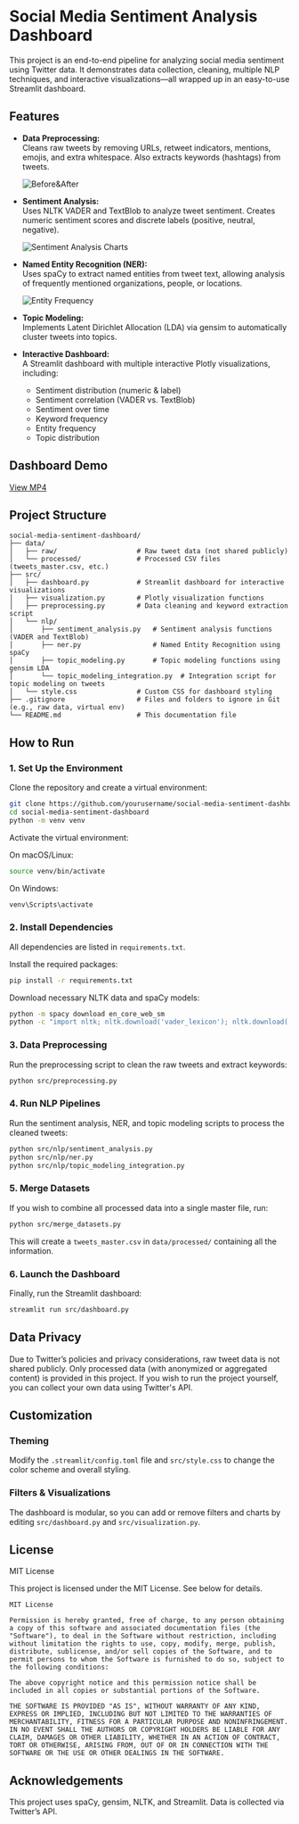 # Social Media Sentiment Analysis Dashboard

This project is an end-to-end pipeline for analyzing social media sentiment using Twitter data. It demonstrates data collection, cleaning, multiple NLP techniques, and interactive visualizations—all wrapped up in an easy-to-use Streamlit dashboard.

## Features

- **Data Preprocessing:**  
  Cleans raw tweets by removing URLs, retweet indicators, mentions, emojis, and extra whitespace. Also extracts keywords (hashtags) from tweets.

    ![Before&After](images/tweet_preprocessing_visualization.png)
   
- **Sentiment Analysis:**  
  Uses NLTK VADER and TextBlob to analyze tweet sentiment. Creates numeric sentiment scores and discrete labels (positive, neutral, negative).

    ![Sentiment Analysis Charts](images/Sentiment_Distribution.png)

- **Named Entity Recognition (NER):**  
  Uses spaCy to extract named entities from tweet text, allowing analysis of frequently mentioned organizations, people, or locations.

  ![Entity Frequency](images/Entity_Frequency.png)
    
- **Topic Modeling:**  
  Implements Latent Dirichlet Allocation (LDA) via gensim to automatically cluster tweets into topics.

- **Interactive Dashboard:**  
  A Streamlit dashboard with multiple interactive Plotly visualizations, including:
  - Sentiment distribution (numeric & label)
  - Sentiment correlation (VADER vs. TextBlob)
  - Sentiment over time
  - Keyword frequency
  - Entity frequency
  - Topic distribution
## Dashboard Demo

  [View MP4](images/Dashboard_demo.mp4)
## Project Structure

```
social-media-sentiment-dashboard/
├── data/
│   ├── raw/                    # Raw tweet data (not shared publicly)
│   └── processed/              # Processed CSV files (tweets_master.csv, etc.)
├── src/
│   ├── dashboard.py            # Streamlit dashboard for interactive visualizations
│   ├── visualization.py        # Plotly visualization functions
│   ├── preprocessing.py        # Data cleaning and keyword extraction script
│   └── nlp/
│       ├── sentiment_analysis.py   # Sentiment analysis functions (VADER and TextBlob)
│       ├── ner.py                  # Named Entity Recognition using spaCy
│       ├── topic_modeling.py       # Topic modeling functions using gensim LDA
│       └── topic_modeling_integration.py  # Integration script for topic modeling on tweets
│   └── style.css               # Custom CSS for dashboard styling
├── .gitignore                  # Files and folders to ignore in Git (e.g., raw data, virtual env)
└── README.md                   # This documentation file
```

## How to Run

### 1. Set Up the Environment

Clone the repository and create a virtual environment:

```bash
git clone https://github.com/yourusername/social-media-sentiment-dashboard.git
cd social-media-sentiment-dashboard
python -m venv venv
```

Activate the virtual environment:

On macOS/Linux:
```bash
source venv/bin/activate
```

On Windows:
```bash
venv\Scripts\activate
```

### 2. Install Dependencies

All dependencies are listed in `requirements.txt`.

Install the required packages:
```bash
pip install -r requirements.txt
```

Download necessary NLTK data and spaCy models:
```bash
python -m spacy download en_core_web_sm
python -c "import nltk; nltk.download('vader_lexicon'); nltk.download('stopwords')"
```

### 3. Data Preprocessing

Run the preprocessing script to clean the raw tweets and extract keywords:
```bash
python src/preprocessing.py
```
### 4. Run NLP Pipelines

Run the sentiment analysis, NER, and topic modeling scripts to process the cleaned tweets:
```bash
python src/nlp/sentiment_analysis.py
python src/nlp/ner.py
python src/nlp/topic_modeling_integration.py
```

### 5. Merge Datasets

If you wish to combine all processed data into a single master file, run:
```bash
python src/merge_datasets.py
```
This will create a `tweets_master.csv` in `data/processed/` containing all the information.

### 6. Launch the Dashboard

Finally, run the Streamlit dashboard:
```bash
streamlit run src/dashboard.py
```

## Data Privacy

Due to Twitter’s policies and privacy considerations, raw tweet data is not shared publicly. Only processed data (with anonymized or aggregated content) is provided in this project. If you wish to run the project yourself, you can collect your own data using Twitter's API.

## Customization

### Theming

Modify the `.streamlit/config.toml` file and `src/style.css` to change the color scheme and overall styling.

### Filters & Visualizations

The dashboard is modular, so you can add or remove filters and charts by editing `src/dashboard.py` and `src/visualization.py`.

## License

MIT License

This project is licensed under the MIT License. See below for details.

```
MIT License

Permission is hereby granted, free of charge, to any person obtaining a copy of this software and associated documentation files (the "Software"), to deal in the Software without restriction, including without limitation the rights to use, copy, modify, merge, publish, distribute, sublicense, and/or sell copies of the Software, and to permit persons to whom the Software is furnished to do so, subject to the following conditions:

The above copyright notice and this permission notice shall be included in all copies or substantial portions of the Software.

THE SOFTWARE IS PROVIDED "AS IS", WITHOUT WARRANTY OF ANY KIND, EXPRESS OR IMPLIED, INCLUDING BUT NOT LIMITED TO THE WARRANTIES OF MERCHANTABILITY, FITNESS FOR A PARTICULAR PURPOSE AND NONINFRINGEMENT. IN NO EVENT SHALL THE AUTHORS OR COPYRIGHT HOLDERS BE LIABLE FOR ANY CLAIM, DAMAGES OR OTHER LIABILITY, WHETHER IN AN ACTION OF CONTRACT, TORT OR OTHERWISE, ARISING FROM, OUT OF OR IN CONNECTION WITH THE SOFTWARE OR THE USE OR OTHER DEALINGS IN THE SOFTWARE.
```

## Acknowledgements

This project uses spaCy, gensim, NLTK, and Streamlit. Data is collected via Twitter’s API.